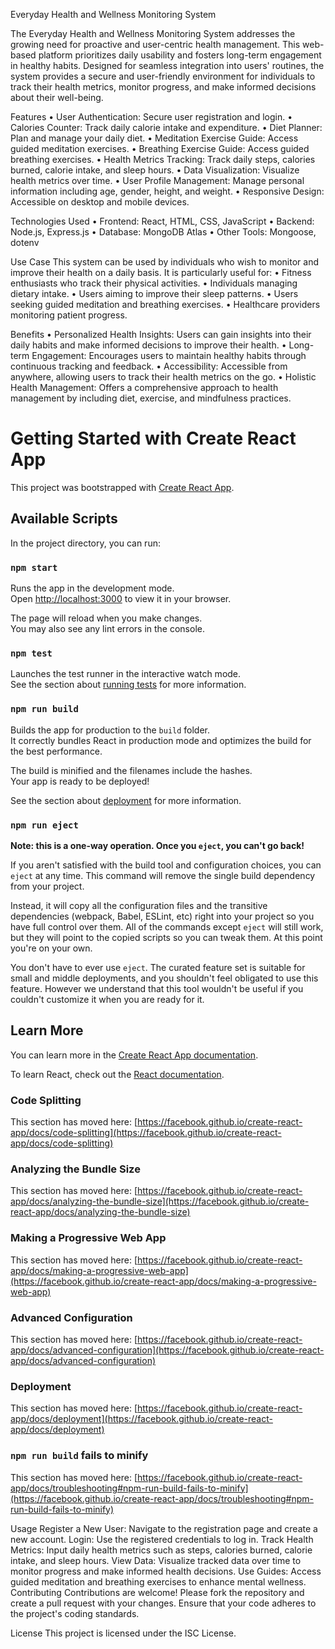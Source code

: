 Everyday Health and Wellness Monitoring System

The Everyday Health and Wellness Monitoring System addresses the growing need for proactive and user-centric health management. This web-based platform prioritizes daily usability and fosters long-term engagement in healthy habits. Designed for seamless integration into users' routines, the system provides a secure and user-friendly environment for individuals to track their health metrics, monitor progress, and make informed decisions about their well-being.

Features
• User Authentication: Secure user registration and login.
• Calories Counter: Track daily calorie intake and expenditure.
• Diet Planner: Plan and manage your daily diet.
• Meditation Exercise Guide: Access guided meditation exercises.
• Breathing Exercise Guide: Access guided breathing exercises.
• Health Metrics Tracking: Track daily steps, calories burned, calorie intake, and sleep hours.
• Data Visualization: Visualize health metrics over time.
• User Profile Management: Manage personal information including age, gender, height, and weight.
• Responsive Design: Accessible on desktop and mobile devices.

Technologies Used
• Frontend: React, HTML, CSS, JavaScript
• Backend: Node.js, Express.js
• Database: MongoDB Atlas
• Other Tools: Mongoose, dotenv

Use Case
This system can be used by individuals who wish to monitor and improve their health on a daily basis. It is particularly useful for:
• Fitness enthusiasts who track their physical activities.
• Individuals managing dietary intake.
• Users aiming to improve their sleep patterns.
• Users seeking guided meditation and breathing exercises.
• Healthcare providers monitoring patient progress.

Benefits
• Personalized Health Insights: Users can gain insights into their daily habits and make informed decisions to improve their health.
• Long-term Engagement: Encourages users to maintain healthy habits through continuous tracking and feedback.
• Accessibility: Accessible from anywhere, allowing users to track their health metrics on the go.
• Holistic Health Management: Offers a comprehensive approach to health management by including diet, exercise, and mindfulness practices.

# Getting Started with Create React App

This project was bootstrapped with [Create React App](https://github.com/facebook/create-react-app).

## Available Scripts

In the project directory, you can run:

### `npm start`

Runs the app in the development mode.\
Open [http://localhost:3000](http://localhost:3000) to view it in your browser.

The page will reload when you make changes.\
You may also see any lint errors in the console.

### `npm test`

Launches the test runner in the interactive watch mode.\
See the section about [running tests](https://facebook.github.io/create-react-app/docs/running-tests) for more information.

### `npm run build`

Builds the app for production to the `build` folder.\
It correctly bundles React in production mode and optimizes the build for the best performance.

The build is minified and the filenames include the hashes.\
Your app is ready to be deployed!

See the section about [deployment](https://facebook.github.io/create-react-app/docs/deployment) for more information.

### `npm run eject`

**Note: this is a one-way operation. Once you `eject`, you can't go back!**

If you aren't satisfied with the build tool and configuration choices, you can `eject` at any time. This command will remove the single build dependency from your project.

Instead, it will copy all the configuration files and the transitive dependencies (webpack, Babel, ESLint, etc) right into your project so you have full control over them. All of the commands except `eject` will still work, but they will point to the copied scripts so you can tweak them. At this point you're on your own.

You don't have to ever use `eject`. The curated feature set is suitable for small and middle deployments, and you shouldn't feel obligated to use this feature. However we understand that this tool wouldn't be useful if you couldn't customize it when you are ready for it.

## Learn More

You can learn more in the [Create React App documentation](https://facebook.github.io/create-react-app/docs/getting-started).

To learn React, check out the [React documentation](https://reactjs.org/).

### Code Splitting

This section has moved here: [https://facebook.github.io/create-react-app/docs/code-splitting](https://facebook.github.io/create-react-app/docs/code-splitting)

### Analyzing the Bundle Size

This section has moved here: [https://facebook.github.io/create-react-app/docs/analyzing-the-bundle-size](https://facebook.github.io/create-react-app/docs/analyzing-the-bundle-size)

### Making a Progressive Web App

This section has moved here: [https://facebook.github.io/create-react-app/docs/making-a-progressive-web-app](https://facebook.github.io/create-react-app/docs/making-a-progressive-web-app)

### Advanced Configuration

This section has moved here: [https://facebook.github.io/create-react-app/docs/advanced-configuration](https://facebook.github.io/create-react-app/docs/advanced-configuration)

### Deployment

This section has moved here: [https://facebook.github.io/create-react-app/docs/deployment](https://facebook.github.io/create-react-app/docs/deployment)

### `npm run build` fails to minify

This section has moved here: [https://facebook.github.io/create-react-app/docs/troubleshooting#npm-run-build-fails-to-minify](https://facebook.github.io/create-react-app/docs/troubleshooting#npm-run-build-fails-to-minify)

Usage
Register a New User: Navigate to the registration page and create a new account.
Login: Use the registered credentials to log in.
Track Health Metrics: Input daily health metrics such as steps, calories burned, calorie intake, and sleep hours.
View Data: Visualize tracked data over time to monitor progress and make informed health decisions.
Use Guides: Access guided meditation and breathing exercises to enhance mental wellness.
Contributing
Contributions are welcome! Please fork the repository and create a pull request with your changes. Ensure that your code adheres to the project's coding standards.

License
This project is licensed under the ISC License.
